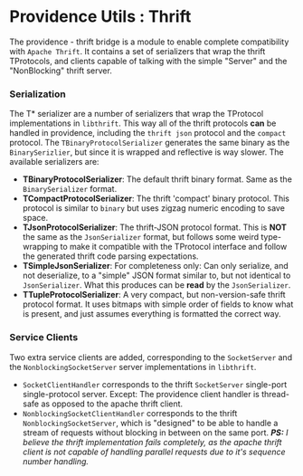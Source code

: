 Providence Utils : Thrift
=========================

The providence - thrift bridge is a module to enable complete compatibility
with `Apache Thrift`. It contains a set of serializers that wrap the thrift
TProtocols, and clients capable of talking with the simple "Server" and the
"NonBlocking" thrift server.

### Serialization

The T* serializer are a number of serializers that wrap the TProtocol
implementations in `libthrift`. This way all of the thrift protocols
**can** be handled in providence, including the `thrift json` protocol
and the `compact` protocol. The `TBinaryProtocolSerializer` generates
the same binary as the `BinarySerizlier`, but since it is wrapped and
reflective is way slower. The available serializers are:

* **TBinaryProtocolSerializer**: The default thrift binary format. Same
  as the `BinarySerializer` format.
* **TCompactProtocolSerializer**: The thrift 'compact' binary protocol.
  This protocol is similar to `binary` but uses zigzag numeric encoding
  to save space.
* **TJsonProtocolSerializer**: The thrift-JSON protocol format. This is
  **NOT** the same as the `JsonSerializer` format, but follows some weird
  type-wrapping to make it compatible with the TProtocol interface and
  follow the generated thrift code parsing expectations.
* **TSimpleJsonSerializer**: For completeness only: Can only serialize,
  and not deserialize, to a "simple" JSON format similar to, but not
  identical to `JsonSerializer`. What this produces can be **read** by the
  `JsonSerializer`.
* **TTupleProtocolSerializer**: A very compact, but non-version-safe
  thrift protocol format. It uses bitmaps with simple order of fields to
  know what is present, and just assumes everything is formatted the
  correct way.

### Service Clients

Two extra service clients are added, corresponding to the `SocketServer`
and the `NonblockingSocketServer` server implementations in `libthrift`.

- `SocketClientHandler` corresponds to the thrift `SocketServer`
  single-port single-protocol server. Except: The providence client handler
  is thread-safe as opposed to the apache thrift client.
- `NonblockingSocketClientHandler` corresponds to the thrift
  `NonblockingSocketServer`, which is "designed" to be able to handle a stream
  of requests without blocking in between on the same port. _**PS:** I believe
  the thrift implementation fails completely, as the apache thrift client is
  not capable of handling parallel requests due to it's sequence number
  handling._
